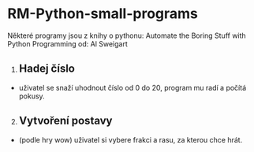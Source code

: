 # RM-Python-small-programs #
Některé programy jsou z knihy o pythonu: Automate the Boring Stuff with Python Programming od: Al Sweigart

1. ## Hadej číslo ##
- uživatel se snaží uhodnout číslo od 0 do 20, program mu radí a počítá pokusy.

2. ## Vytvoření postavy ##
- (podle hry wow) uživatel si vybere frakci a rasu, za kterou chce hrát.
